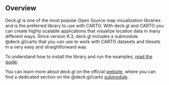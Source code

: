 ## Overview

Deck.gl is one of the most popular Open Source map visualization libraries and is the preferred library to use with CARTO. With deck.gl and CARTO you can create highly scalable applications that visualize location data in many different ways. Since version 8.3, deck.gl includes a submodule @deck.gl/carto that you can use to work with CARTO datasets and tilesets in a very easy and straightforward way.

To understand how to install the library and run the examples, [read the guide](../guides/getting-started/).

You can learn more about deck.gl on the official [website](https://deck.gl), where you can find a dedicated section on the @deck.gl/carto [submodule](https://deck.gl/docs/api-reference/carto/overview).
